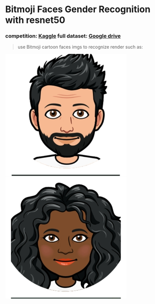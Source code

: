 # Bitmoji Faces Gender Recognition with resnet50

### competition: [Kaggle](https://www.kaggle.com/competitions/bitmoji-faces-gender-recognition) full dataset:  [Google drive](https://drive.google.com/drive/folders/1bluar6PRnUWPQ2C7MiHQFx6A6SJi6YRv?usp=share_link)
> use Bitmoji cartoon faces imgs to recognize render such as:

![male](https://raw.githubusercontent.com/Reloof/Bitmoji_Faces_Gender_Recognition_with_resnet-50/master/BitmojiDataset_Sample/trainimages/0000.jpg)
![female](https://raw.githubusercontent.com/Reloof/Bitmoji_Faces_Gender_Recognition_with_resnet-50/master/BitmojiDataset_Sample/trainimages/0001.jpg)

